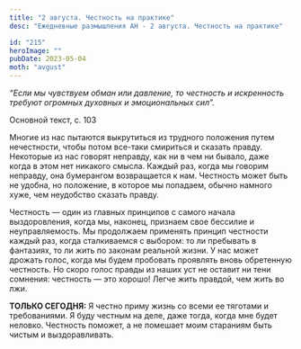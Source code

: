 ```yaml
---
title: "2 августа. Честность на практике"
desc: "Ежедневные размышления АН - 2 августа. Честность на практике"

id: "215"
heroImage: ""
pubDate: 2023-05-04
moth: "avgust"
---
```


_“Если мы чувствуем обман или давление, то честность и искренность требуют
огромных духовных и эмоциональных сил”._

Основной текст, с. 103

Многие из нас пытаются выкрутиться из трудного положения путем нечестности,
чтобы потом все-таки смириться и сказать правду. Некоторые из нас говорят
неправду, как ни в чем ни бывало, даже когда в этом нет никакого смысла.
Каждый раз, когда мы говорим неправду, она бумерангом возвращается к нам.
Честность может быть не удобна, но положение, в которое мы попадаем, обычно
намного хуже, чем неудобство сказать правду.

Честность — один из главных принципов с самого начала выздоровления, когда мы,
наконец, признаем свое бессилие и неуправляемость. Мы продолжаем применять
принцип честности каждый раз, когда сталкиваемся с выбором: то ли пребывать в
фантазиях, то ли жить по законам реальной жизни. У нас может дрожать голос,
когда мы будем пробовать проявлять вновь обретенную честность. Но скоро голос
правды из наших уст не оставит ни тени сомнения: честность — это хорошо! Легче
жить правдой, чем жить во лжи.

**ТОЛЬКО СЕГОДНЯ:** Я честно приму жизнь со всеми ее тяготами и требованиями.
Я буду честным на деле, даже тогда, когда мне будет неловко. Честность
поможет, а не помешает моим стараниям быть чистым и выздоравливать.

